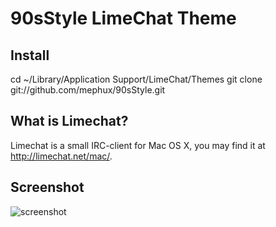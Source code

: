 # 90sStyle LimeChat Theme

## Install

  cd ~/Library/Application Support/LimeChat/Themes
  git clone git://github.com/mephux/90sStyle.git

## What is Limechat?

Limechat is a small IRC-client for Mac OS X, you may find it at http://limechat.net/mac/.

## Screenshot

![screenshot](http://github.com/mephux/90sStyle/raw/master/sample.png)